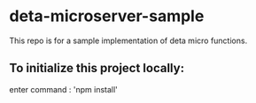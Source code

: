 # deta-microserver-sample
This repo is for a sample implementation of deta micro functions.


## To initialize this project locally:

enter command  : 'npm install'

